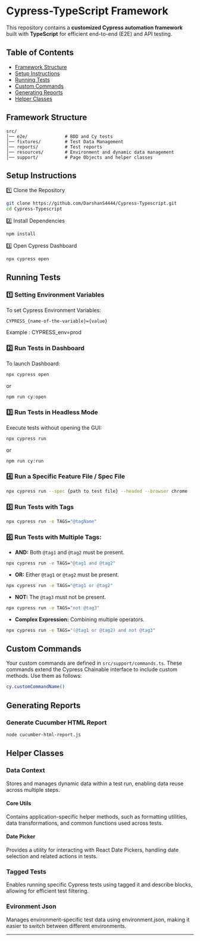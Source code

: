 # Cypress-TypeScript Framework

This repository contains a **customized Cypress automation framework** built with **TypeScript** for efficient end-to-end (E2E) and API testing.

## Table of Contents
- [Framework Structure](#framework-structure)
- [Setup Instructions](#setup-instructions)
- [Running Tests](#running-tests)
- [Custom Commands](#custom-commands)
- [Generating Reports](#generating-reports)
- [Helper Classes](#helper-classes)

## Framework Structure
```
src/
│── e2e/              # BDD and Cy tests
│── fixtures/         # Test Data Management
│── reports/          # Test reports
│── resources/        # Environment and dynamic data management
│── support/          # Page Objects and helper classes
```                  


## Setup Instructions
1️⃣ Clone the Repository
```sh
git clone https://github.com/DarshanS4444/Cypress-Typescript.git
cd Cypress-Typescript
```

2️⃣ Install Dependencies
```sh
npm install
```

3️⃣ Open Cypress Dashboard

```sh
npx cypress open
```

## Running Tests

### 1️⃣ Setting Environment Variables 
To set Cypress Environment Variables:
```sh
CYPRESS_{name-of-the-variable}={value}
```
Example : CYPRESS_env=prod

### 2️⃣ Run Tests in Dashboard
To launch Dashboard:
```sh
npx cypress open
```
or  
```sh
npm run cy:open
```

### 3️⃣ Run Tests in Headless Mode
Execute tests without opening the GUI:
```sh
npx cypress run
```
or  
```sh
npm run cy:run
```

### 4️⃣ Run a Specific Feature File / Spec File
```sh
npx cypress run --spec {path to test file} --headed --browser chrome
```

### 5️⃣ Run Tests with Tags
```sh
npx cypress run -e TAGS="@tagName"
```

### 6️⃣ Run Tests with Multiple Tags:
- **AND:** Both `@tag1` and `@tag2` must be present.
```sh
npx cypress run -e TAGS="@tag1 and @tag2"
```
- **OR:** Either `@tag1` or `@tag2` must be present.
```sh
npx cypress run -e TAGS="@tag1 or @tag2"
```
- **NOT:** The `@tag3` must not be present.
```sh
npx cypress run -e TAGS="not @tag3"
```
- **Complex Expression:** Combining multiple operators.
```sh
npx cypress run -e TAGS="(@tag1 or @tag2) and not @tag3"
```

## Custom Commands
Your custom commands are defined in `src/support/commands.ts`. These commands extend the Cypress Chainable interface to include custom methods. Use them as follows:
```sh
cy.customCommandName()
```

## Generating Reports

### Generate Cucumber HTML Report
```sh
node cucumber-html-report.js
```

## Helper Classes

### **Data Context**
Stores and manages dynamic data within a test run, enabling data reuse across multiple steps.

#### **Core Utils**
Contains application-specific helper methods, such as formatting utilities, data transformations, and common functions used across tests.

#### **Date Picker**
Provides a utility for interacting with React Date Pickers, handling date selection and related actions in tests.

### **Tagged Tests**
Enables running specific Cypress tests using tagged it and describe blocks, allowing for efficient test filtering.

### **Evironment Json**
Manages environment-specific test data using environment.json, making it easier to switch between different environments.

---

